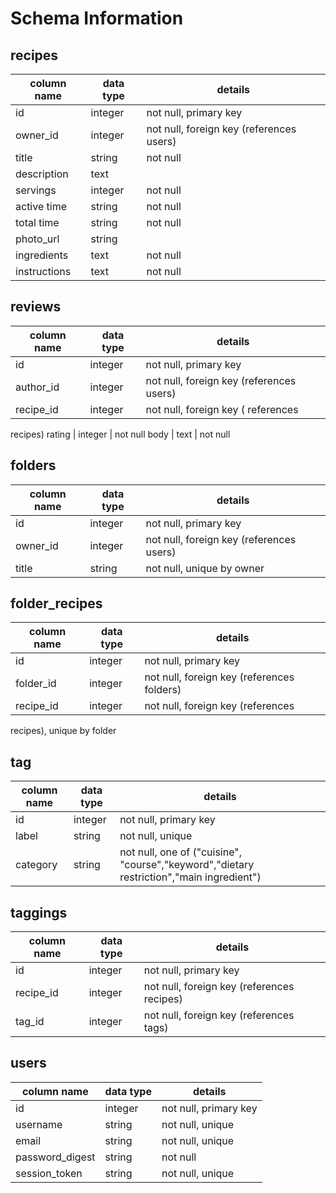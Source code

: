 # Schema Information

## recipes
column name | data type | details
------------|-----------|-----------------------
id          | integer   | not null, primary key
owner_id    | integer   | not null, foreign key (references users)
title       | string    | not null
description | text      |
servings    | integer   | not null
active time | string    | not null
total time  | string    | not null
photo_url   | string    |
ingredients | text      | not null
instructions| text      | not null

## reviews
column name | data type | details
------------|-----------|-----------------------
id          | integer   | not null, primary key
author_id   | integer   | not null, foreign key (references users)
recipe_id   | integer   | not null, foreign key ( references
recipes)
rating      | integer   | not null
body        | text      | not null

## folders
column name | data type | details
------------|-----------|-----------------------
id          | integer   | not null, primary key
owner_id    | integer   | not null, foreign key (references users)
title       | string    | not null, unique by owner

## folder_recipes
column name  | data type | details
------------ |-----------|-----------------------
id           | integer   | not null, primary key
folder_id    | integer   | not null, foreign key (references folders)
recipe_id    | integer   | not null, foreign key (references
recipes), unique by folder

## tag
column name | data type | details
------------|-----------|-----------------------
id          | integer   | not null, primary key
label       | string    | not null, unique
category    | string    | not null, one of ("cuisine", "course","keyword","dietary restriction","main ingredient")

## taggings
column name | data type | details
------------|-----------|-----------------------
id          | integer   | not null, primary key
recipe_id   | integer   | not null, foreign key (references recipes)
tag_id      | integer   | not null, foreign key (references tags)

## users
column name     | data type | details
----------------|-----------|-----------------------
id              | integer   | not null, primary key
username        | string    | not null, unique
email           | string    | not null, unique
password_digest | string    | not null
session_token   | string    | not null, unique
